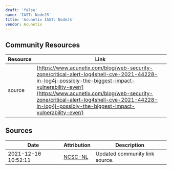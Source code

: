 ```yaml
---
draft: 'false'
name: 'IAST: NodeJS'
title: 'Acunetix IAST: NodeJS'
vendor: Acunetix
---
```



## Community Resources
| Resource | Link |
| --- | --- |
| source | [https://www.acunetix.com/blog/web-security-zone/critical-alert-log4shell-cve-2021-44228-in-log4j-possibly-the-biggest-impact-vulnerability-ever/](https://www.acunetix.com/blog/web-security-zone/critical-alert-log4shell-cve-2021-44228-in-log4j-possibly-the-biggest-impact-vulnerability-ever/) |


## Sources
| Date | Attribution | Description |
| --- | --- | --- |
| 2021-12-16 10:52:11 | [NCSC-NL](https://github.com/NCSC-NL/log4shell/blob/main/software/README.md) | Updated community link source.  |
